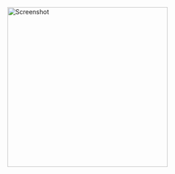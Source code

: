 <img src="https://github.com/user-attachments/assets/f72df253-f94c-495d-a0d7-eaba1a153373"
     alt="Screenshot"
     width="360">

